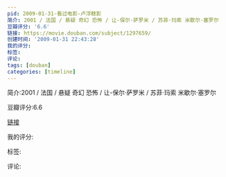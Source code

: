```yaml
---
pid: 2009-01-31-看过电影-卢浮魅影
简介: 2001 / 法国 / 悬疑 奇幻 恐怖 / 让-保尔·萨罗米 / 苏菲·玛索 米歇尔·塞罗尔
豆瓣评分: '6.6'
链接: https://movie.douban.com/subject/1297659/
创建时间: '2009-01-31 22:43:28'
我的评分:
标签:
评论:
tags: [douban]
categories: [timeline]
---
```

简介:2001 / 法国 / 悬疑 奇幻 恐怖 / 让-保尔·萨罗米 / 苏菲·玛索 米歇尔·塞罗尔

豆瓣评分:6.6

[链接](https://movie.douban.com/subject/1297659/)

我的评分:

标签:

评论:

